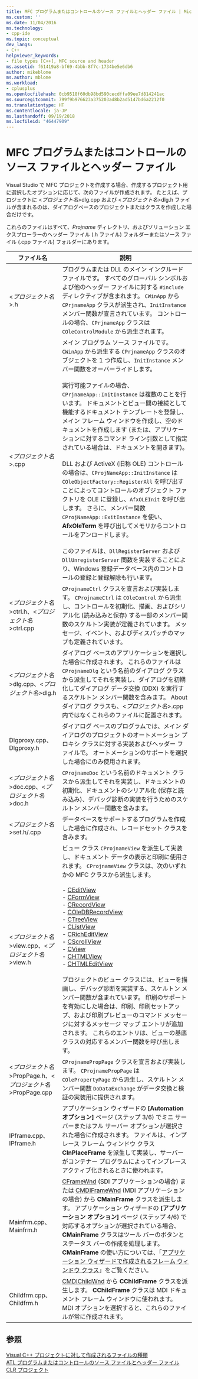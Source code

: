 ```yaml
---
title: MFC プログラムまたはコントロールのソース ファイルとヘッダー ファイル | Microsoft Docs
ms.custom: ''
ms.date: 11/04/2016
ms.technology:
- cpp-ide
ms.topic: conceptual
dev_langs:
- C++
helpviewer_keywords:
- file types [C++], MFC source and header
ms.assetid: f61419a8-bf69-4bbb-8f7c-1734be5e6db6
author: mikeblome
ms.author: mblome
ms.workload:
- cplusplus
ms.openlocfilehash: 0cb9518f60db98bd590cecdffa09ee7d814241ac
ms.sourcegitcommit: 799f9b976623a375203ad8b2ad5147bd6a2212f0
ms.translationtype: HT
ms.contentlocale: ja-JP
ms.lasthandoff: 09/19/2018
ms.locfileid: "46447909"
---
```

# <a name="mfc-program-or-control-source-and-header-files"></a>MFC プログラムまたはコントロールのソース ファイルとヘッダー ファイル

Visual Studio で MFC プロジェクトを作成する場合、作成するプロジェクト用に選択したオプションに応じて、次のファイルが作成されます。 たとえば、プロジェクトに <*プロジェクト名*>dlg.cpp および <*プロジェクト名*>dlg.h ファイルが含まれるのは、ダイアログベースのプロジェクトまたはクラスを作成した場合だけです。

これらのファイルはすべて、*Projname* ディレクトリ、およびソリューション エクスプローラーのヘッダー ファイル (.h ファイル) フォルダーまたはソース ファイル (.cpp ファイル) フォルダーにあります。

|ファイル名|説明|
|---------------|-----------------|
|<*プロジェクト名*>.h|プログラムまたは DLL のメイン インクルード ファイルです。 すべてのグローバル シンボルおよび他のヘッダー ファイルに対する `#include` ディレクティブが含まれます。 `CWinApp` から `CPrjnameApp` クラスが派生され、`InitInstance` メンバー関数が宣言されています。 コントロールの場合、`CPrjnameApp` クラスは `COleControlModule` から派生されます。|
|<*プロジェクト名*>.cpp|メイン プログラム ソース ファイルです。 `CWinApp` から派生する `CPrjnameApp` クラスのオブジェクトを 1 つ作成し、`InitInstance` メンバー関数をオーバーライドします。<br /><br /> 実行可能ファイルの場合、`CPrjnameApp::InitInstance` は複数のことを行います。 ドキュメントとビュー間の接続として機能するドキュメント テンプレートを登録し、メイン フレーム ウィンドウを作成し、空のドキュメントを作成します (または、アプリケーションに対するコマンド ライン引数として指定されている場合は、ドキュメントを開きます)。<br /><br /> DLL および ActiveX (旧称 OLE) コントロールの場合は、`CProjNameApp::InitInstance` は `COleObjectFactory::RegisterAll` を呼び出すことによってコントロールのオブジェクト ファクトリを OLE に登録し、`AfxOLEInit` を呼び出します。 さらに、メンバー関数 `CProjNameApp::ExitInstance` を使い、**AfxOleTerm** を呼び出してメモリからコントロールをアンロードします。<br /><br /> このファイルは、`DllRegisterServer` および `DllUnregisterServer` 関数を実装することにより、Windows 登録データベース内のコントロールの登録と登録解除も行います。|
|<*プロジェクト名*>ctrl.h、<*プロジェクト名*>ctrl.cpp|`CProjnameCtrl` クラスを宣言および実装します。 `CProjnameCtrl` は `COleControl` から派生し、コントロールを初期化、描画、およびシリアル化 (読み込みと保存) する一部のメンバー関数のスケルトン実装が定義されています。 メッセージ、イベント、およびディスパッチのマップも定義されています。|
|<*プロジェクト名*>dlg.cpp、<*プロジェクト名*>dlg.h|ダイアログ ベースのアプリケーションを選択した場合に作成されます。 これらのファイルは `CProjnameDlg` という名前のダイアログ クラスから派生してそれを実装し、ダイアログを初期化してダイアログ データ交換 (DDX) を実行するスケルトン メンバー関数を含みます。 About ダイアログ クラスも、<*プロジェクト名*>.cpp 内ではなくこれらのファイルに配置されます。|
|Dlgproxy.cpp、Dlgproxy.h|ダイアログ ベースのプログラムでは、メイン ダイアログのプロジェクトのオートメーション プロキシ クラスに対する実装およびヘッダー ファイルで。 オートメーションのサポートを選択した場合にのみ使用されます。|
|<*プロジェクト名*>doc.cpp、<*プロジェクト名*>doc.h|`CProjnameDoc` という名前のドキュメント クラスから派生してそれを実装し、ドキュメントの初期化、ドキュメントのシリアル化 (保存と読み込み)、デバッグ診断の実装を行うためのスケルトン メンバー関数を含みます。|
|<*プロジェクト名*>set.h/.cpp|データベースをサポートするプログラムを作成した場合に作成され、レコードセット クラスを含みます。|
|<*プロジェクト名*>view.cpp、<*プロジェクト名*>view.h|ビュー クラス `CProjnameView` を派生して実装し、ドキュメント データの表示と印刷に使用されます。 `CProjnameView` クラスは、次のいずれかの MFC クラスから派生します。<br /><br /> -   [CEditView](../mfc/reference/ceditview-class.md)<br />-   [CFormView](../mfc/reference/cformview-class.md)<br />-   [CRecordView](../mfc/reference/crecordview-class.md)<br />-   [COleDBRecordView](../mfc/reference/coledbrecordview-class.md)<br />-   [CTreeView](../mfc/reference/ctreeview-class.md)<br />-   [CListView](../mfc/reference/clistview-class.md)<br />-   [CRichEditView](../mfc/reference/cricheditview-class.md)<br />-   [CScrollView](../mfc/reference/cscrollview-class.md)<br />-   [CView](../mfc/reference/cview-class.md)<br />-   [CHTMLView](../mfc/reference/chtmlview-class.md)<br />-   [CHTMLEditView](../mfc/reference/chtmleditview-class.md)<br /><br /> プロジェクトのビュー クラスには、ビューを描画し、デバッグ診断を実装する、スケルトン メンバー関数が含まれています。 印刷のサポートを有効にした場合は、印刷、印刷セットアップ、および印刷プレビューのコマンド メッセージに対するメッセージ マップ エントリが追加されます。 これらのエントリは、ビューの基底クラスの対応するメンバー関数を呼び出します。|
|<*プロジェクト名*>PropPage.h、<*プロジェクト名*>PropPage.cpp|`CProjnamePropPage` クラスを宣言および実装します。 `CProjnamePropPage` は `COlePropertyPage` から派生し、スケルトン メンバー関数 `DoDataExchange` がデータ交換と検証の実装用に提供されます。|
|IPframe.cpp、IPframe.h|アプリケーション ウィザードの **[Automation オプション]** ページ (ステップ 3/6) でミニ サーバーまたはフル サーバー オプションが選択された場合に作成されます。 ファイルは、インプレース フレーム ウィンドウ クラス **CInPlaceFrame** を派生して実装し、サーバーがコンテナー プログラムによってインプレース アクティブ化されるときに使われます。|
|Mainfrm.cpp、Mainfrm.h|[CFrameWnd](../mfc/reference/cframewnd-class.md) (SDI アプリケーションの場合) または [CMDIFrameWnd](../mfc/reference/cmdiframewnd-class.md) (MDI アプリケーションの場合) から **CMainFrame** クラスを派生します。 アプリケーション ウィザードの **[アプリケーション オプション]** ページ (ステップ 4/6) で対応するオプションが選択されている場合、**CMainFrame** クラスはツール バーのボタンとステータス バーの作成を処理します。 **CMainFrame** の使い方については、「[アプリケーション ウィザードで作成されるフレーム ウィンドウ クラス](../mfc/frame-window-classes-created-by-the-application-wizard.md)」をご覧ください。|
|Childfrm.cpp、Childfrm.h|[CMDIChildWnd](../mfc/reference/cmdichildwnd-class.md) から **CChildFrame** クラスを派生します。 **CChildFrame** クラスは MDI ドキュメント フレーム ウィンドウに使われます。 MDI オプションを選択すると、これらのファイルが常に作成されます。|

## <a name="see-also"></a>参照

[Visual C++ プロジェクトに対して作成されるファイルの種類](../ide/file-types-created-for-visual-cpp-projects.md)<br>
[ATL プログラムまたはコントロールのソース ファイルとヘッダー ファイル](../ide/atl-program-or-control-source-and-header-files.md)<br>
[CLR プロジェクト](../ide/files-created-for-clr-projects.md)
